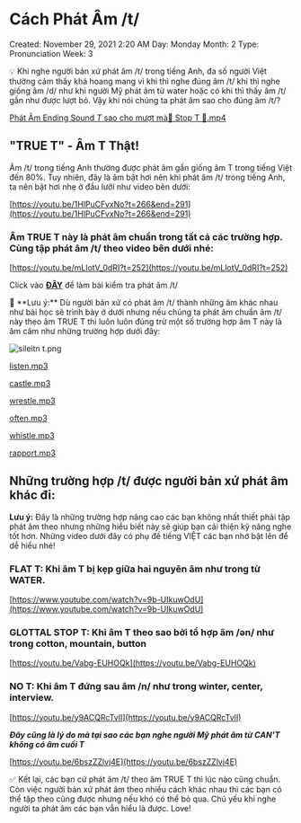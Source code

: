 # Cách Phát Âm /t/

Created: November 29, 2021 2:20 AM
Day: Monday
Month: 2
Type: Pronunciation
Week: 3

<aside>
💡 Khi nghe người bản xứ phát âm /t/ trong tiếng Anh, đa số người Việt thường cảm thấy khá hoang mang vì khi thì nghe đúng âm /t/ khi thì nghe giống âm /d/ như khi người Mỹ phát âm từ water hoặc có khi thì thấy âm /t/ gần như được lượt bỏ. Vậy khi nói chúng ta phát âm sao cho đúng âm /t/?

</aside>

[Phát Âm Ending Sound _T_ sao cho mượt mà👅 Stop T 🤟.mp4](Ca%CC%81ch%20Pha%CC%81t%20A%CC%82m%20t%20b52ca6b6c2e84afbbfb76e073c27c4f8/Pht_m_Ending_Sound__T__sao_cho_mt_m_Stop_T_.mp4)

## "TRUE T" - Âm T Thật!

Âm /t/ trong tiếng Anh thường được phát âm gần giống âm T trong tiếng Việt đến 80%. Tuy nhiên, đây là âm bật hơi nên khi phát âm /t/ trong tiếng Anh, ta nên bật hơi nhẹ ở đầu lưỡi như video bên dưới:

[https://youtu.be/1HlPuCFvxNo?t=266&end=291](https://youtu.be/1HlPuCFvxNo?t=266&end=291)

### Âm TRUE T này là phát âm chuẩn trong tất cả các trường hợp. Cùng tập phát âm /t/ theo video bên dưới nhé:

[https://youtu.be/mLlotV_0dRI?t=252](https://youtu.be/mLlotV_0dRI?t=252)

Click vào **[ĐÂY](https://share.elsanow.io/TzpVuANHylb?)** để làm bài kiểm tra phát âm /t/

<aside>
📌 **Lưu ý:** Dù người bản xứ có phát âm /t/ thành những âm khác nhau như bài học sẽ trình bày ở dưới nhưng nếu chúng ta phát âm chuẩn âm /t/ này theo âm TRUE T thì luôn luôn đúng trừ một số trường hợp âm T này là âm câm như những trường hợp dưới đây:

</aside>

![sileitn t.png](Ca%CC%81ch%20Pha%CC%81t%20A%CC%82m%20t%20b52ca6b6c2e84afbbfb76e073c27c4f8/sileitn_t.png)

[listen.mp3](Ca%CC%81ch%20Pha%CC%81t%20A%CC%82m%20t%20b52ca6b6c2e84afbbfb76e073c27c4f8/listen.mp3)

[castle.mp3](Ca%CC%81ch%20Pha%CC%81t%20A%CC%82m%20t%20b52ca6b6c2e84afbbfb76e073c27c4f8/castle.mp3)

[wrestle.mp3](Ca%CC%81ch%20Pha%CC%81t%20A%CC%82m%20t%20b52ca6b6c2e84afbbfb76e073c27c4f8/wrestle.mp3)

[often.mp3](Ca%CC%81ch%20Pha%CC%81t%20A%CC%82m%20t%20b52ca6b6c2e84afbbfb76e073c27c4f8/often.mp3)

[whistle.mp3](Ca%CC%81ch%20Pha%CC%81t%20A%CC%82m%20t%20b52ca6b6c2e84afbbfb76e073c27c4f8/whistle.mp3)

[rapport.mp3](Ca%CC%81ch%20Pha%CC%81t%20A%CC%82m%20t%20b52ca6b6c2e84afbbfb76e073c27c4f8/rapport.mp3)

## Những trường hợp /t/ được người bản xứ phát âm khác đi:

**Lưu ý:** Đây là những trường hợp nâng cao các bạn không nhất thiết phải tập phát âm theo nhưng những hiểu biết này sẽ giúp bạn cải thiện kỹ năng nghe tốt hơn. Những video dưới đây có phụ đề tiếng VIỆT các bạn nhớ bật lên để dễ hiểu nhé!

### FLAT T: Khi âm T bị kẹp giữa hai nguyên âm như trong từ WATER.

[https://www.youtube.com/watch?v=9b-UIkuwOdU](https://www.youtube.com/watch?v=9b-UIkuwOdU)

### GLOTTAL STOP T: Khi âm T theo sao bởi tổ hợp âm /ən/ như trong cotton, mountain, button

[https://youtu.be/Vabg-EUHOQk](https://youtu.be/Vabg-EUHOQk)

### NO T: Khi âm T đứng sau âm /n/ như trong winter, center, interview.

[https://youtu.be/y9ACQRcTvlI](https://youtu.be/y9ACQRcTvlI)

***Đây cũng là lý do mà tại sao các bạn nghe người Mỹ phát âm từ CAN'T không có âm cuối T***

[https://youtu.be/6bszZZlvj4E](https://youtu.be/6bszZZlvj4E)

<aside>
✅ Kết lại, các bạn cứ phát âm /t/ theo âm TRUE T thì lúc nào cũng chuẩn. Còn việc người bản xứ phát âm theo nhiều cách khác nhau thì các bạn có thể tập theo cũng được nhưng nếu khó có thể bỏ qua. Chủ yếu khi nghe người ta phát âm các bạn vẫn hiểu là được. Love!

</aside>